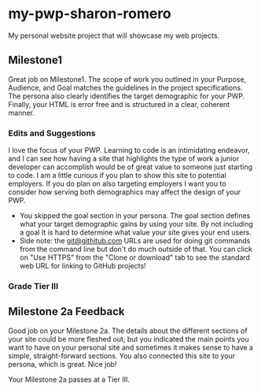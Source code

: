 # my-pwp-sharon-romero
My personal website project that will showcase my web projects.

## Milestone1
Great job on Milestone1. The scope of work you outlined in your Purpose, Audience, and Goal matches the guidelines in the project specifications. The persona also clearly identifies the target demographic for your PWP. Finally, your HTML is error free and is structured in a clear, coherent manner.
  ### Edits and Suggestions
 I love the focus of your PWP. Learning to code is an intimidating endeavor, and I can see how having a site that highlights the type of work a junior developer can accomplish would be of great value to someone just starting to code. I am a little curious if you plan to show this site to potential employers. If you do plan on also targeting employers I want you to consider how serving both demographics may affect the design of your PWP.
 * You skipped the goal section in your persona. The goal section defines what your target demographic gains by using your site. By not including a goal It is hard to determine what value your site gives your end users.
  *  Side note: the git@githitub.com URLs are used for doing git commands from the command line but don't do much outside of that. You can click on "Use HTTPS" from the "Clone or download" tab to see the standard web URL for linking to GitHub projects!
  ### Grade Tier III

## Milestone 2a Feedback
Good job on your Milestone 2a. The details about the different sections of your site could be more fleshed out, but you indicated the main points you want to have on your personal site and sometimes it makes sense to have a simple, straight-forward sections. You also connected this site to your persona, which is great. Nice job!

Your Milestone 2a passes at a Tier III.
